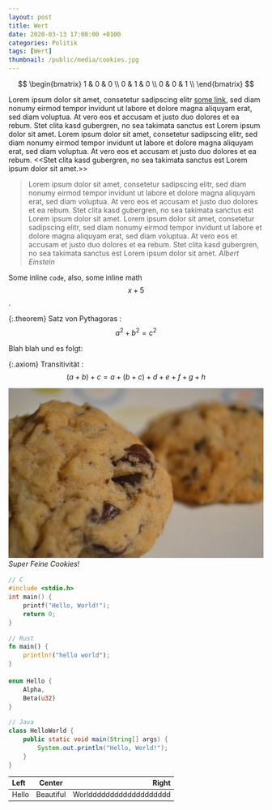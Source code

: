 ```yaml
---
layout: post
title: Wert
date: 2020-03-13 17:00:00 +0100
categories: Politik
tags: [Wert]
thumbnail: /public/media/cookies.jpg
---
```


$$
\begin{bmatrix}
  1 & 0 & 0 \\
  0 & 1 & 0 \\
  0 & 0 & 1 \\
\end{bmatrix}
$$

Lorem ipsum dolor sit amet, consetetur sadipscing elitr [some link](https://github.com), sed diam nonumy eirmod tempor invidunt ut labore et dolore magna aliquyam erat, sed diam voluptua. At vero eos et accusam et justo duo dolores et ea rebum. Stet clita kasd gubergren, no sea takimata sanctus est Lorem ipsum dolor sit amet. Lorem ipsum dolor sit amet, consetetur sadipscing elitr, sed diam nonumy eirmod tempor invidunt ut labore et dolore magna aliquyam erat, sed diam voluptua. At vero eos et accusam et justo duo dolores et ea rebum. <<Stet clita kasd gubergren, no sea takimata sanctus est Lorem ipsum dolor sit amet.>>

> Lorem ipsum dolor sit amet, consetetur sadipscing elitr, sed diam nonumy eirmod tempor invidunt ut labore et dolore magna aliquyam erat, sed diam voluptua. At vero eos et accusam et justo duo dolores et ea rebum. Stet clita kasd gubergren, no sea takimata sanctus est Lorem ipsum dolor sit amet. Lorem ipsum dolor sit amet, consetetur sadipscing elitr, sed diam nonumy eirmod tempor invidunt ut labore et dolore magna aliquyam erat, sed diam voluptua. At vero eos et accusam et justo duo dolores et ea rebum. Stet clita kasd gubergren, no sea takimata sanctus est Lorem ipsum dolor sit amet.
> *Albert Einstein*

Some inline `code`, also, some inline math $$x + 5$$.

{:.theorem} Satz von Pythagoras
: $$a^2 + b^2 = c^2$$

Blah blah und es folgt:

{:.axiom} Transitivität
: $$(a + b) + c = a + (b + c) + d + e + f + g + h$$

![Cookies](/public/media/cookies.jpg)
*Super Feine Cookies!*

~~~c
// C
#include <stdio.h>
int main() {
    printf("Hello, World!");
    return 0;
}
~~~

~~~rust
// Rust
fn main() {
    println!("hello world");
}

enum Hello {
    Alpha,
    Beta(u32)
}
~~~

~~~java
// Java
class HelloWorld {
    public static void main(String[] args) {
        System.out.println("Hello, World!");
    }
}
~~~

|Left|Center|Right|
|:--|:-:|--:|
|Hello|Beautiful|Worlddddddddddddddddddd|
